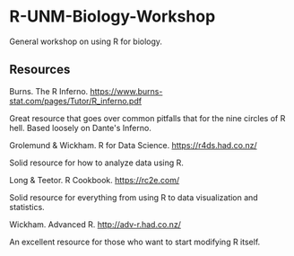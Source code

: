 # R-UNM-Biology-Workshop
General workshop on using R for biology.


## Resources
Burns. The R Inferno. https://www.burns-stat.com/pages/Tutor/R_inferno.pdf

Great resource that goes over common pitfalls that for the nine circles of R hell.
Based loosely on Dante's Inferno.


Grolemund & Wickham. R for Data Science. https://r4ds.had.co.nz/

Solid resource for how to analyze data using R.


Long & Teetor. R Cookbook. https://rc2e.com/

Solid resource for everything from using R to data visualization and statistics.


Wickham. Advanced R. http://adv-r.had.co.nz/

An excellent resource for those who want to start modifying R itself.
